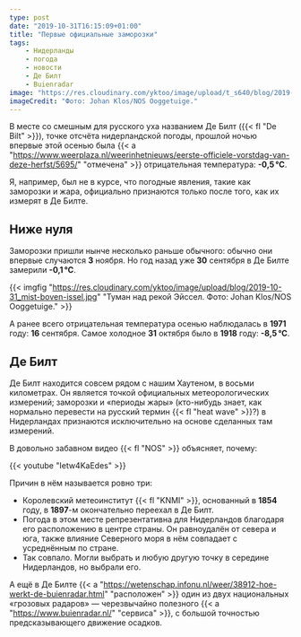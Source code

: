 ```yaml
---
type: post
date: "2019-10-31T16:15:09+01:00"
title: "Первые официальные заморозки"
tags:
    - Нидерланды
    - погода
    - новости
    - Де Билт
    - Buienradar
image: "https://res.cloudinary.com/yktoo/image/upload/t_s640/blog/2019-10-31_mist-boven-issel.jpg"
imageCredit: "Фото: Johan Klos/NOS Ooggetuige."
---
```


В месте со смешным для русского уха названием Де Билт ({{< fl "De Bilt" >}}), точке отсчёта нидерландской погоды, прошлой ночью впервые этой осенью была {{< a "https://www.weerplaza.nl/weerinhetnieuws/eerste-officiele-vorstdag-van-deze-herfst/5695/" "отмечена" >}} отрицательная температура: **-0,5 °C**.

Я, например, был не в курсе, что погодные явления, такие как заморозки и жара, официально признаются только после того, как их измерят в Де Билте.

<!--more-->

## Ниже нуля

Заморозки пришли нынче несколько раньше обычного: обычно они впервые случаются **3** ноября. Но год назад уже **30** сентября в Де Билте замерили **-0,1 °C**.

{{< imgfig "https://res.cloudinary.com/yktoo/image/upload/blog/2019-10-31_mist-boven-issel.jpg" "Туман над рекой Эйссел. Фото: Johan Klos/NOS Ooggetuige." >}}

А ранее всего отрицательная температура осенью наблюдалась в **1971** году: **16** сентября. Самое холодное **31** октября было в **1918** году: **-8,5 °C**.

## Де Билт

Де Билт находится совсем рядом с нашим Хаутеном, в восьми километрах. Он является точкой официальных метеорологических измерений; заморозки и «периоды жары» (кто-нибудь знает, как нормально перевести на русский термин {{< fl "heat wave" >}}?) в Нидерландах признаются исключительно на основе сделанных там измерений.

В довольно забавном видео {{< fl "NOS" >}} объясняет, почему:

{{< youtube "Ietw4KaEdes" >}}

Причин в нём называется ровно три:

* Королевский метеоинститут {{< fl "KNMI" >}}, основанный в **1854** году, в **1897**-м окончательно переехал в Де Билт.
* Погода в этом месте репрезентативна для Нидерландов благодаря его расположению в центре страны. Он равноудалён от севера и юга, также влияние Северного моря в нём совпадает с усреднённым по стране.
* Так совпало. Могли выбрать и любую другую точку в середине Нидерландов, но выбрали его.

А ещё в Де Билте {{< a "https://wetenschap.infonu.nl/weer/38912-hoe-werkt-de-buienradar.html" "расположен" >}} один из двух национальных «грозовых радаров» — черезвычайно полезного {{< a "https://www.buienradar.nl/" "сервиса" >}}, с большой точностью предсказывающего движение осадков.